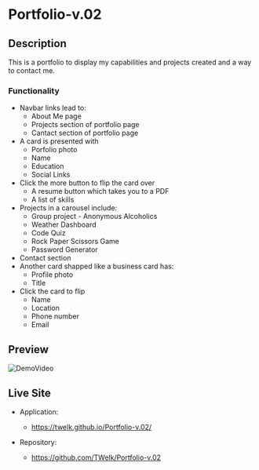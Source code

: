 # Portfolio-v.02

## Description
This is a portfolio to display my capabilities and projects created and a way to contact me.

### Functionality
- Navbar links lead to:
    - About Me page
    - Projects section of portfolio page
    - Cantact section of portfolio page
- A card is presented with
    - Porfolio photo
    - Name
    - Education
    - Social Links
- Click the more button to flip the card over
    - A resume button which takes you to a PDF
    - A list of skills
- Projects in a carousel include:
    - Group project - Anonymous Alcoholics
    - Weather Dashboard
    - Code Quiz
    - Rock Paper Scissors Game
    - Password Generator
- Contact section
- Another card shapped like a business card has:
    - Profile photo
    - Title
- Click the card to flip
    - Name
    - Location
    - Phone number
    - Email

## Preview
![DemoVideo](./Assets/Images/Protfolio-v2.gif)

## Live Site
* Application:
    * https://twelk.github.io/Portfolio-v.02/

* Repository:
    * https://github.com/TWelk/Portfolio-v.02